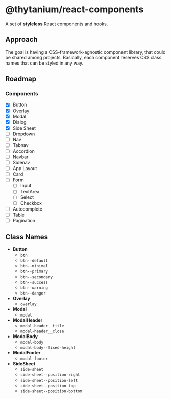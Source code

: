 # @thytanium/react-components

A set of **styleless** React components and hooks.

## Approach

The goal is having a CSS-framework-agnostic component library, that could be shared among projects.
Basically, each component reserves CSS class names that can be styled in any way.

## Roadmap

### Components

- [x] Button
- [x] Overlay
- [x] Modal
- [x] Dialog
- [x] Side Sheet
- [ ] Dropdown
- [ ] Nav
- [ ] Tabnav
- [ ] Accordion
- [ ] Navbar
- [ ] Sidenav
- [ ] App Layout
- [ ] Card
- [ ] Form
  - [ ] Input
  - [ ] TextArea
  - [ ] Select
  - [ ] Checkbox
- [ ] Autocomplete
- [ ] Table
- [ ] Pagination

## Class Names

- **Button**
  - `btn`
  - `btn--default`
  - `btn--minimal`
  - `btn--primary`
  - `btn--secondary`
  - `btn--success`
  - `btn--warning`
  - `btn--danger`
- **Overlay**
  - `overlay`
- **Modal**
  - `modal`
- **ModalHeader**
  - `modal-header__title`
  - `modal-header__close`
- **ModalBody**
  - `modal-body`
  - `modal-body--fixed-height`
- **ModalFooter**
  - `modal-footer`
- **SideSheet**
  - `side-sheet`
  - `side-sheet--position-right`
  - `side-sheet--position-left`
  - `side-sheet--position-top`
  - `side-sheet--position-bottom`
